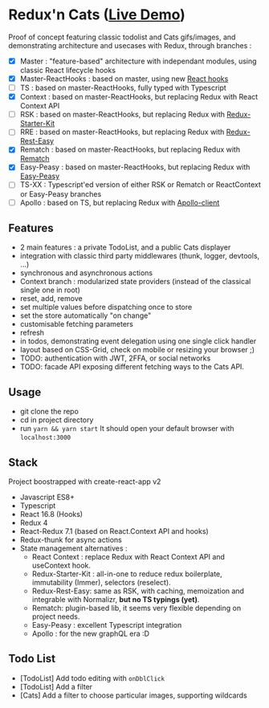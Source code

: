 # Redux'n Cats ([Live Demo](https://sharlaan.github.io/Redux-n-Cats))

Proof of concept featuring classic todolist and Cats gifs/images, and demonstrating architecture and usecases with Redux, through branches :

- [x] Master : "feature-based" architecture with independant modules, using classic React lifecycle hooks
- [x] Master-ReactHooks : based on master, using new [React hooks](https://fr.reactjs.org/docs/hooks-intro.html)
- [ ] TS : based on master-ReactHooks, fully typed with Typescript
- [x] Context : based on master-ReactHooks, but replacing Redux with React Context API
- [ ] RSK : based on master-ReactHooks, but replacing Redux with [Redux-Starter-Kit](https://redux-starter-kit.js.org/)
- [ ] RRE : based on master-ReactHooks, but replacing Redux with [Redux-Rest-Easy](https://brigad.gitbook.io/redux-rest-easy/#problem)
- [x] Rematch : based on master-ReactHooks, but replacing Redux with [Rematch](https://rematch.gitbooks.io/rematch/docs/purpose.html)
- [x] Easy-Peasy : based on master-ReactHooks, but replacing Redux with [Easy-Peasy](https://easy-peasy.now.sh/)
- [ ] TS-XX : Typescript'ed version of either RSK or Rematch or ReactContext or Easy-Peasy branches
- [ ] Apollo : based on TS, but replacing Redux with [Apollo-client](https://www.apollographql.com/docs/react/why-apollo/)

## Features

- 2 main features : a private TodoList, and a public Cats displayer
- integration with classic third party middlewares (thunk, logger, devtools, ...)
- synchronous and asynchronous actions
- Context branch : modularized state providers (instead of the classical single one in root)
- reset, add, remove
- set multiple values before dispatching once to store
- set the store automatically "on change"
- customisable fetching parameters
- refresh
- in todos, demonstrating event delegation using one single click handler
- layout based on CSS-Grid, check on mobile or resizing your browser ;)
- TODO: authentication with JWT, 2FFA, or social networks
- TODO: facade API exposing different fetching ways to the Cats API.

## Usage

- git clone the repo
- cd in project directory
- run `yarn && yarn start`
  It should open your default browser with `localhost:3000`

## Stack

Project boostrapped with create-react-app v2

- Javascript ES8+
- Typescript
- React 16.8 (Hooks)
- Redux 4
- React-Redux 7.1 (based on React.Context API and hooks)
- Redux-thunk for async actions
- State management alternatives :
  - React Context : replace Redux with React Context API and useContext hook.
  - Redux-Starter-Kit : all-in-one to reduce redux boilerplate, immutability (Immer), selectors (reselect).
  - Redux-Rest-Easy: same as RSK, with caching, memoization and integrable with Normalizr, **but no TS typings (yet)**.
  - Rematch: plugin-based lib, it seems very flexible depending on project needs.
  - Easy-Peasy : excellent Typescript integration
  - Apollo : for the new graphQL era :D

## Todo List

- [TodoList] Add todo editing with `onDblClick`
- [TodoList] Add a filter
- [Cats] Add a filter to choose particular images, supporting wildcards
